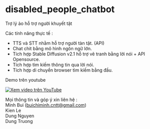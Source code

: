 # disabled_people_chatbot

Trợ lý ảo hỗ trợ người khuyết tật

Các tính năng thực tế : 

- TTS và STT nhằm hỗ trợ người tàn tật. (API)
- Chat chit bằng mô hình ngôn ngữ lớn.
- Tích hợp Stable Diffusion v2.1 hỗ trợ vẽ tranh bằng lời nói + API Opensource.
- Tích hợp tìm kiếm thông tin qua lời nói.
- Tích hợp di chuyển browser tìm kiếm bằng đầu.

Demo trên youtube

<a href="https://www.youtube.com/watch?v=SPOWk2eRYrw" target="_blank">
    <img src="https://img.youtube.com/vi/SPOWk2eRYrw/0.jpg" alt="Xem video trên YouTube">
</a>

Mọi thông tin và góp ý xin liên hệ : </br>
Minh Bui (buichiminh.cntt@gmail.com)
</br>
Kien Le </br>
Dung Nguyen </br>
Dung Truong </br>


